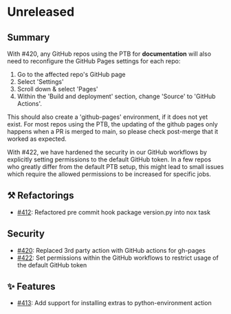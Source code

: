 # Unreleased

## Summary

With #420, any GitHub repos using the PTB for **documentation** will also need to 
reconfigure the GitHub Pages settings for each repo:
1. Go to the affected repo's GitHub page
2. Select 'Settings'
3. Scroll down & select 'Pages'
4. Within the 'Build and deployment' section, change 'Source' to 'GitHub Actions'.

This should also create a 'github-pages' environment, if it does not yet exist.
For most repos using the PTB, the updating of the github pages only happens when a
PR is merged to main, so please check post-merge that it worked as expected.

With #422, we have hardened the security in our GitHub workflows by explicitly
setting permissions to the default GitHub token. In a few repos who greatly differ
from the default PTB setup, this might lead to small issues which require the allowed
permissions to be increased for specific jobs.

## ⚒️ Refactorings

* [#412](https://github.com/exasol/python-toolbox/issues/392):  Refactored pre commit hook package version.py into nox task

## Security

* [#420](https://github.com/exasol/python-toolbox/issues/420): Replaced 3rd party action with GitHub actions for gh-pages
* [#422](https://github.com/exasol/python-toolbox/issues/422): Set permissions within the GitHub workflows to restrict usage of the default GitHub token

## ✨ Features

* [#413](https://github.com/exasol/python-toolbox/pull/413): Add support for installing extras to python-environment action